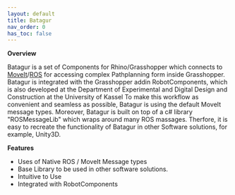```yaml
---
layout: default
title: Batagur
nav_order: 0
has_toc: false
---
```


**Overview**

Batagur is a set of Components for Rhino/Grasshopper which connects to [MoveIt](https://moveit.ros.org/)/[ROS](https://www.ros.org/) for accessing complex Pathplanning form inside Grasshopper. Batagur is integrated with the Grasshopper addin RobotComponents, which is also developed at the Department of Experimental and Digital Design and Construction at the University of Kassel
To make this workflow as convenient and seamless as possible, Batagur is using the default MoveIt message types.
Moreover, Batagur is built on top of a c# library 
"ROSMessageLib" which wraps around many ROS massages. Therfore, it is easy to recreate the functionality of Batagur in other Software solutions, for example, Unity3D.

**Features**

* Uses of Native ROS / MoveIt Message types
* Base Library to be used in other software solutions.
* Intuitive to Use
* Integrated with RobotComponents 